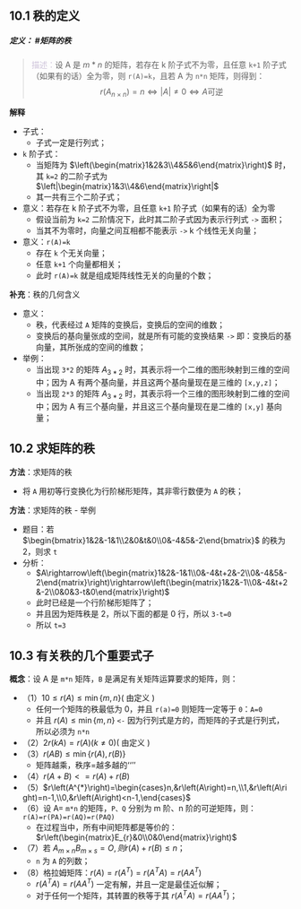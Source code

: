 ## 10.1 秩的定义 
##### **定义**： #矩阵的秩 
> <font color="#ccc1d9">描述：</font>设 A 是 $m*n$ 的矩阵，若存在 k 阶子式不为零，且任意 `k+1` 阶子式（如果有的话）全为零，则 `r(A)=k`，且若 A 为 `n*n` 矩阵，则得到：$$r\left(A_{n\times n}\right)=n\Leftrightarrow\left|A\right|\neq0\Leftrightarrow A\text{可逆}$$

**解释**
+ 子式： 
	+ 子式一定是行列式；
+ `k` 阶子式： 
	+ 当矩阵为 $\left(\begin{matrix}1&2&3\\4&5&6\end{matrix}\right)$ 时，其 `k=2` 的二阶子式为 $\left|\begin{matrix}1&3\\4&6\end{matrix}\right|$
	+ 其一共有三个二阶子式；
+ 意义：若存在 k 阶子式不为零，且任意 `k+1` 阶子式（如果有的话）全为零
	+ 假设当前为 `k=2` 二阶情况下，此时其二阶子式因为表示行列式 `->` 面积；
	+ 当其不为零时，向量之间互相都不能表示 `->` k 个线性无关向量；
+ 意义：`r(A)=k`
	+ 存在 `k` 个无关向量；
	+ 任意 `k+1` 个向量都相关；
	+ 此时 `r(A)=k` 就是组成矩阵线性无关的向量的个数；

**补充**：秩的几何含义
+ 意义： 
	+ 秩，代表经过 `A` 矩阵的变换后，变换后的空间的维数；
	+ 变换后的基向量张成的空间，就是所有可能的变换结果 `->` 即：变换后的基向量，其所张成的空间的维数；
+ 举例： 
	+ 当出现 `3*2` 的矩阵 $A_{3*2}$ 时，其表示将一个二维的图形映射到三维的空间中；因为 A 有两个基向量，并且这两个基向量现在是三维的 `[x,y,z]`；
	+ 当出现 `2*3` 的矩阵 $A_{3*2}$ 时，其表示将一个三维的图形映射到二维的空间中；因为 A 有三个基向量，并且这三个基向量现在是二维的 `[x,y]` 基向量；

## 10.2 求矩阵的秩
**方法**：求矩阵的秩
+ 将 `A` 用初等行变换化为行阶梯形矩阵，其非零行数便为 `A` 的秩；

**方法**：求矩阵的秩 - 举例
+ 题目：若 $\begin{bmatrix}1&2&-1&1\\2&0&t&0\\0&-4&5&-2\end{bmatrix}$ 的秩为 2，则求 `t`
+ 分析： 
	+ $A\rightarrow\left(\begin{matrix}1&2&-1&1\\0&-4&t+2&-2\\0&-4&5&-2\end{matrix}\right)\rightarrow\left(\begin{matrix}1&2&-1\\0&-4&t+2&-2\\0&0&3-t&0\end{matrix}\right)$
	+ 此时已经是一个行阶梯形矩阵了；
	+ 并且因为矩阵秩是 2，所以下面的都是 0 行，所以 `3-t=0`
	+ 所以 `t=3`

## 10.3 有关秩的几个重要式子
**概念**：设 A 是 `m*n` 矩阵，`B` 是满足有关矩阵运算要求的矩阵，则：
+ （1）${1}0\leqslant r(A)\leqslant\min\{m,n\}($ 由定义 )
	+ 任何一个矩阵的秩最低为 0，并且 `r(a)=0` 则矩阵一定等于 `0`：`A=0`
	+ 并且 $r(A)\leqslant\min\{m,n\}$ `<-` 因为行列式是方的，而矩阵的子式是行列式，所以必须为 `n*n` 
+ （2）${2}r(kA)=r(A)(k\neq0)($ 由定义 )
+ （3）$r\left(AB\right)\leqslant\min\left\{r\left(A\right),r\left(B\right)\right\}$
	+ 矩阵越乘，秩序=越多越的‘‘’’
+ （4）$r(A+B)<=r(A)+r(B)$
+ （5）$r\left(A^{*}\right)=\begin{cases}n,&r\left(A\right)=n,\\1,&r\left(A\right)=n-1,\\0,&r\left(A\right)<n-1,\end{cases}$
+ （6）设 A= `m*n` 的矩阵，`P、Q` 分别为 m 阶、n 阶的可逆矩阵，则：`r(A)=r(PA)=r(AQ)=r(PAQ)`
	+ 在过程当中，所有中间矩阵都是等价的：$r\left(\begin{matrix}E_{r}&0\\0&0\end{matrix}\right)$
+ （7）若 $A_{m\times n}B_{m\times s}=O,则r\left(A\right)+r\left(B\right)\leqslant n$；
	+ `n` 为 `A` 的列数；
+ （8）格拉姆矩阵：$r\left(A\right)=r\left(A^{T}\right)=r\left(A^{T}A\right)=r\left(AA^{T}\right)$
	+ $r\left(A^{T}A\right)=r\left(AA^{T}\right)$ 一定有解，并且一定是最佳近似解；
	+ 对于任何一个矩阵，其转置的秩等于其 $r\left(A^{T}A\right)=r\left(AA^{T}\right)$；

